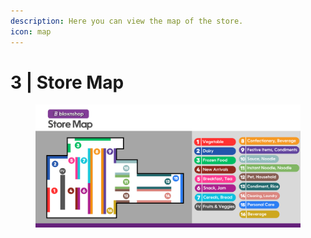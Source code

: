 ```yaml
---
description: Here you can view the map of the store.
icon: map
---
```


# 3 | Store Map

<figure><img src="../.gitbook/assets/8.png" alt=""><figcaption></figcaption></figure>
